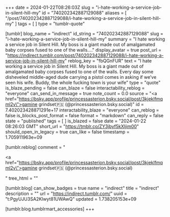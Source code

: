 +++
date = 2024-01-22T08:26:03Z
slug = "i-hate-working-a-service-job-in-silent-hill-my"
id = "740202342887129088"
aliases = [ "/post/740202342887129088/i-hate-working-a-service-job-in-silent-hill-my" ]
tags = [ ]
type = "tumblr-quote"

[tumblr]
blog_name = "indirect"
id_string = "740202342887129088"
slug = "i-hate-working-a-service-job-in-silent-hill-my"
summary = "I hate working a service job in Silent Hill. My boss is a giant made out of amalgamated baby corpses fused to one of the walls...."
display_avatar = true
post_url = "https://indirect.tumblr.com/post/740202342887129088/i-hate-working-a-service-job-in-silent-hill-my"
reblog_key = "fbQGnFUR"
text = "I hate working a service job in Silent Hill. My boss is a giant made out of amalgamated baby corpses fused to one of the walls. Every day some disheveled middle-aged dude carrying a pistol comes in asking if we’ve seen his wife. Buddy, the whole fucking town is your wife"
type = "quote"
is_blaze_pending = false
can_blaze = false
interactability_reblog = "everyone"
can_send_in_message = true
note_count = 0.0
source = "<a href=\"https://bsky.app/profile/princessasterion.bsky.social/post/3kjeklfmqml2v\">gamine grindset🇵🇸 (@princessasterion.bsky.social)</a>"
id = 7.402023428871291e+17
interactability_blaze = "everyone"
can_reblog = false
is_blocks_post_format = false
format = "markdown"
can_reply = false
state = "published"
tags = [ ]
is_blazed = false
date = "2024-01-22 08:26:03 GMT"
short_url = "https://tmblr.co/ZY3jbyf5kXljim00"
should_open_in_legacy = true
can_like = false
timestamp = 1.705911963e+09

[tumblr.reblog]
comment = "<p><a href=\"https://bsky.app/profile/princessasterion.bsky.social/post/3kjeklfmqml2v\">gamine grindset🇵🇸 (@princessasterion.bsky.social)</a></p>"
tree_html = ""

[tumblr.blog]
can_show_badges = true
name = "indirect"
title = "indirect"
description = ""
url = "https://indirect.tumblr.com/"
uuid = "t:PgyUJU3SA2Klwyt81UWAwQ"
updated = 1.738205153e+09

[tumblr.blog.tumblrmart_accessories]
+++
